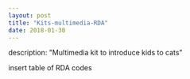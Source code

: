 ```yaml
---
layout: post
title: "Kits-multimedia-RDA"
date: 2018-01-30
---
```


<div class="show"> description: "Multimedia kit to introduce kids to cats" </div>

insert table of RDA codes
